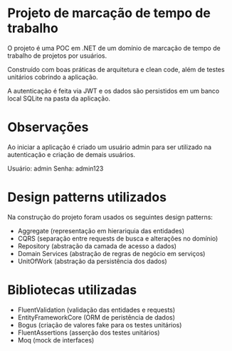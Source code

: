 
# Projeto de marcação de tempo de trabalho

O projeto é uma POC em .NET de um domínio de marcação de tempo de trabalho de projetos por usuários. 

Construído com boas práticas de arquitetura e clean code, além de testes unitários cobrindo a aplicação.

A autenticação é feita via JWT e os dados são persistidos em um banco local SQLite na pasta da aplicação.

# Observações

Ao iniciar a aplicação é criado um usuário admin para ser utilizado na autenticação e criação de demais usuários.

Usuário: admin
Senha: admin123

# Design patterns utilizados

Na construção do projeto foram usados os seguintes design patterns:

- Aggregate (representação em hierariquia das entidades)
- CQRS (separação entre requests de busca e alterações no domínio)
- Repository (abstração da camada de acesso a dados)
- Domain Services (abstração de regras de negócio em serviços)
- UnitOfWork (abstração da persistência dos dados)

# Bibliotecas utilizadas

- FluentValidation (validação das entidades e requests)
- EntityFrameworkCore (ORM de peristência de dados)
- Bogus (criação de valores fake para os testes unitários)
- FluentAssertions (asserção dos testes unitários)
- Moq (mock de interfaces)


